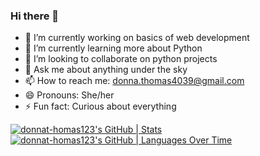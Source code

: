 ### Hi there 👋

- 🔭 I’m currently working on basics of web development
- 🌱 I’m currently learning more about Python
- 👯 I’m looking to collaborate on python projects
- 💬 Ask me about anything under the sky
- 📫 How to reach me: donna.thomas4039@gmail.com
- 😄 Pronouns: She/her
- ⚡ Fun fact: Curious about everything

  
[![donnat-homas123's GitHub | Stats](https://stats.quine.sh/donnat-homas123/github?theme=dark)](https://quine.sh?utm_source=widgets&utm_campaign=donnat-homas123)
[![donnat-homas123's GitHub | Languages Over Time](https://stats.quine.sh/donnat-homas123/languages-over-time?theme=dark)](https://quine.sh?utm_source=widgets&utm_campaign=donnat-homas123)
